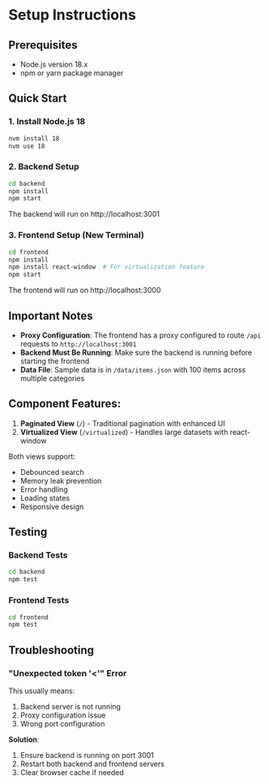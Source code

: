 # Setup Instructions

## Prerequisites

- Node.js version 18.x
- npm or yarn package manager

## Quick Start

### 1. Install Node.js 18

```bash
nvm install 18
nvm use 18
```

### 2. Backend Setup

```bash
cd backend
npm install
npm start
```

The backend will run on http://localhost:3001

### 3. Frontend Setup (New Terminal)

```bash
cd frontend
npm install
npm install react-window  # For virtualization feature
npm start
```

The frontend will run on http://localhost:3000

## Important Notes

- **Proxy Configuration**: The frontend has a proxy configured to route `/api` requests to `http://localhost:3001`
- **Backend Must Be Running**: Make sure the backend is running before starting the frontend
- **Data File**: Sample data is in `/data/items.json` with 100 items across multiple categories

## Component Features:

1. **Paginated View** (`/`) - Traditional pagination with enhanced UI
2. **Virtualized View** (`/virtualized`) - Handles large datasets with react-window

Both views support:

- Debounced search
- Memory leak prevention
- Error handling
- Loading states
- Responsive design

## Testing

### Backend Tests

```bash
cd backend
npm test
```

### Frontend Tests

```bash
cd frontend
npm test
```

## Troubleshooting

### "Unexpected token '<'" Error

This usually means:

1. Backend server is not running
2. Proxy configuration issue
3. Wrong port configuration

**Solution**:

1. Ensure backend is running on port 3001
2. Restart both backend and frontend servers
3. Clear browser cache if needed

